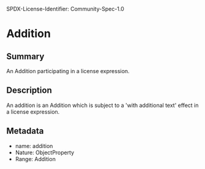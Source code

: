 SPDX-License-Identifier: Community-Spec-1.0

# Addition

## Summary

An Addition participating in a license expression.

## Description

An addition is an Addition which is subject to
a 'with additional text' effect in a license expression.

## Metadata

- name: addition
- Nature: ObjectProperty
- Range: Addition


